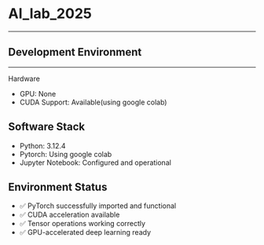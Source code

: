 # AI_lab_2025
---

## Development Environment
---
Hardware
- GPU: None
- CUDA Support: Available(using google colab)

## Software Stack
- Python: 3.12.4
- Pytorch: Using google colab
- Jupyter Notebook: Configured and operational

## Environment Status
- ✅ PyTorch successfully imported and functional
- ✅ CUDA acceleration available
- ✅ Tensor operations working correctly
- ✅ GPU-accelerated deep learning ready
